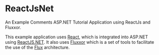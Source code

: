 # ReactJsNet
An Example Comments ASP.NET Tutorial Application using ReactJs and Fluxxor.

This example application uses [React](https://facebook.github.io/react), which is integrated into ASP.NET using [ReactJS.NET](http://reactjs.net). It also uses [Fluxxor](http://fluxxor.com) which is a set of tools to facilitate the use of the [Flux](https://facebook.github.io/flux) architecture.
